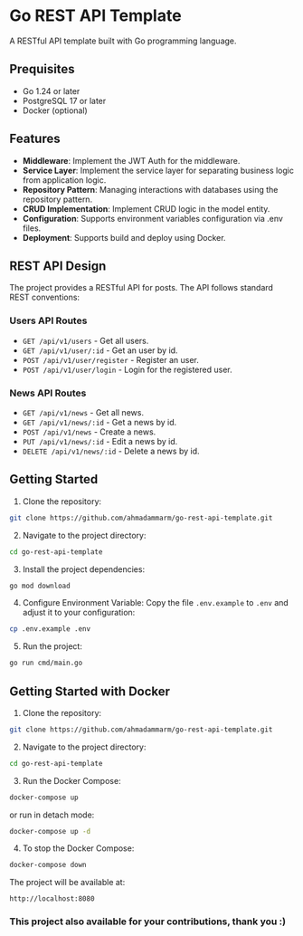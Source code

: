 # Go REST API Template

A RESTful API template built with Go programming language.

## Prequisites

- Go 1.24 or later
- PostgreSQL 17 or later
- Docker (optional)


## Features

- **Middleware**: Implement the JWT Auth for the middleware.
- **Service Layer**: Implement the service layer for separating business logic from application logic.
- **Repository Pattern**: Managing interactions with databases using the repository pattern.
- **CRUD Implementation**: Implement CRUD logic in the model entity.
- **Configuration**: Supports environment variables configuration via .env files.
- **Deployment**: Supports build and deploy using Docker.

## REST API Design

The project provides a RESTful API for posts. The API follows standard REST conventions:

### Users API Routes

- `GET /api/v1/users` - Get all users.
- `GET /api/v1/user/:id` - Get an user by id.
- `POST /api/v1/user/register` - Register an user.
- `POST /api/v1/user/login` - Login for the registered user.


### News API Routes

- `GET /api/v1/news` - Get all news.
- `GET /api/v1/news/:id` - Get a news by id.
- `POST /api/v1/news` - Create a news.
- `PUT /api/v1/news/:id` - Edit a news by id.
- `DELETE /api/v1/news/:id` - Delete a news by id.


## Getting Started

1. Clone the repository:

```sh
git clone https://github.com/ahmadammarm/go-rest-api-template.git
```

2. Navigate to the project directory:

```sh
cd go-rest-api-template
```

3. Install the project dependencies:

```sh
go mod download
```

4. Configure Environment Variable: Copy the file `.env.example` to `.env` and adjust it to your configuration:

```sh
cp .env.example .env
```


5. Run the project:

```sh
go run cmd/main.go
```


## Getting Started with Docker

1. Clone the repository:
```sh
git clone https://github.com/ahmadammarm/go-rest-api-template.git
```

2. Navigate to the project directory:

```sh
cd go-rest-api-template
```

3. Run the Docker Compose:

```sh
docker-compose up
```

or run in detach mode:
```sh
docker-compose up -d
```

4. To stop the Docker Compose:
```sh
docker-compose down
```

The project will be available at:

`http://localhost:8080`

### This project also available for your contributions, thank you :)


